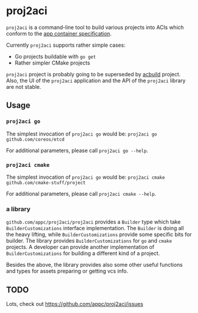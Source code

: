 # proj2aci

`proj2aci` is a command-line tool to build various projects into ACIs which conform to the [app container specification][appc-spec].

Currently `proj2aci` supports rather simple cases:

- Go projects buildable with `go get`
- Rather simpler CMake projects

`proj2aci` project is probably going to be superseded by [acbuild]
project. Also, the UI of the `proj2aci` application and the API of the
`proj2aci` library are not stable.

[appc-spec]: https://github.com/appc/spec
[acbuild]: https://github.com/appc/acbuild

## Usage

### `proj2aci go`

The simplest invocation of `proj2aci go` would be: `proj2aci go github.com/coreos/etcd`

For additional parameters, please call `proj2aci go --help`.

### `proj2aci cmake`

The simplest invocation of `proj2aci go` would be: `proj2aci cmake github.com/cmake-stuff/project`

For additional parameters, please call `proj2aci cmake --help`.

### a library

`github.com/appc/proj2aci/proj2aci` provides a `Builder` type which
take `BuilderCustomizations` interface implementation. The `Builder`
is doing all the heavy lifting, while `BuilderCustomizations` provide
some specific bits for builder. The library provides
`BuilderCustomizations` for `go` and `cmake` projects. A developer can
provide another implementation of `BuilderCustomizations` for building
a different kind of a project.

Besides the above, the library provides also some other useful
functions and types for assets preparing or getting vcs info.

## TODO

Lots, check out https://github.com/appc/proj2aci/issues
